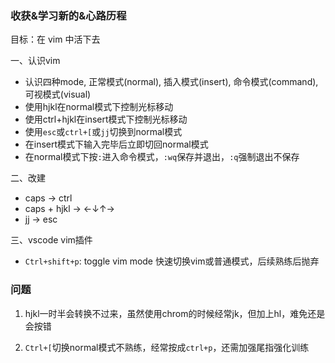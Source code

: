 ### 收获&学习新的&心路历程

目标：在 vim 中活下去

一、认识vim

- 认识四种mode, 正常模式(normal), 插入模式(insert), 命令模式(command), 可视模式(visual)
- 使用hjkl在normal模式下控制光标移动
- 使用ctrl+hjkl在insert模式下控制光标移动
- 使用`esc`或`ctrl+[`或`jj`切换到normal模式
- 在insert模式下输入完毕后立即切回normal模式
- 在normal模式下按`:`进入命令模式，`:wq`保存并退出，`:q`强制退出不保存

二、改建

- caps -> ctrl
- caps + hjkl -> ←↓↑→
- jj -> esc

三、vscode vim插件

- `Ctrl+shift+p`: toggle vim mode 快速切换vim或普通模式，后续熟练后抛弃

### 问题

1. hjkl一时半会转换不过来，虽然使用chrom的时候经常jk，但加上hl，难免还是会按错

2. `Ctrl+[`切换normal模式不熟练，经常按成`ctrl+p`，还需加强尾指强化训练